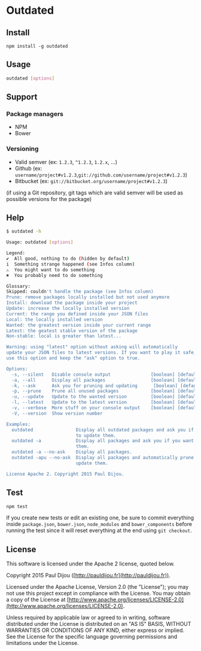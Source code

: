 # Outdated

## Install

```
npm install -g outdated
```

## Usage

``` bash
outdated [options]
```

## Support

### Package managers

- NPM
- Bower

### Versioning

- Valid semver (ex: `1.2.3`, `^1.2.3`, `1.2.x`, ...)
- Github (ex: `username/project#v1.2.3`,`git://github.com/username/project#v1.2.3`)
- Bitbucket (ex: `git://bitbucket.org/username/project#v1.2.3`)

(if using a Git repository, git tags which are valid semver will be used as possible versions for the package)

## Help

``` bash
$ outdated -h

Usage: outdated [options]

Legend:
✔  All good, nothing to do (hidden by default)
i  Something strange happened (see Infos column)
⚠  You might want to do something
✖  You probably need to do something

Glossary:
Skipped: couldn't handle the package (see Infos column)
Prune: remove packages locally installed but not used anymore
Install: download the package inside your project
Update: increase the locally installed version
Current: the range you defined inside your JSON files
Local: the locally installed version
Wanted: the greatest version inside your current range
Latest: the geatest stable version of the package
Non-stable: local is greater than latest...

Warning: using "latest" option without asking will automatically
update your JSON files to latest versions. If you want to play it safe, do not
use this option and keep the "ask" option to true.

Options:
  -s, --silent   Disable console output               [boolean] [default: false]
  -a, --all      Display all packages                 [boolean] [default: false]
  -k, --ask      Ask you for pruning and updating      [boolean] [default: true]
  -p, --prune    Prune all unused packages            [boolean] [default: false]
  -u, --update   Update to the wanted version         [boolean] [default: false]
  -l, --latest   Update to the latest version         [boolean] [default: false]
  -v, --verbose  More stuff on your console output    [boolean] [default: false]
  -V, --version  Show version number                                   [boolean]

Examples:
  outdated                Display all outdated packages and ask you if you want
                          to update them.
  outdated -a             Display all packages and ask you if you want to update
                          them.
  outdated -a --no-ask    Display all packages.
  outdated -apu --no-ask  Display all packages and automatically prune and
                          update them.

License Apache 2. Copyright 2015 Paul Dijou.
```

## Test

``` bash
npm test
```

If you create new tests or edit an existing one, be sure to commit everything inside `package.json`, `bower.json`, `node_modules` and `bower_components` before running the test since it will reset everything at the end using `git checkout`.

## License

This software is licensed under the Apache 2 license, quoted below.

Copyright 2015 Paul Dijou ([http://pauldijou.fr](http://pauldijou.fr)).

Licensed under the Apache License, Version 2.0 (the "License"); you may not use this project except in compliance with the License. You may obtain a copy of the License at [http://www.apache.org/licenses/LICENSE-2.0](http://www.apache.org/licenses/LICENSE-2.0).

Unless required by applicable law or agreed to in writing, software distributed under the License is distributed on an "AS IS" BASIS, WITHOUT WARRANTIES OR CONDITIONS OF ANY KIND, either express or implied. See the License for the specific language governing permissions and limitations under the License.
